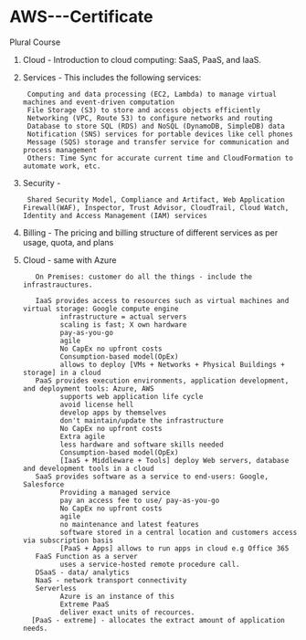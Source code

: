 # AWS---Certificate
Plural Course

1. Cloud - Introduction to cloud computing: SaaS, PaaS, and IaaS.

2. Services - This includes the following services:

        Computing and data processing (EC2, Lambda) to manage virtual machines and event-driven computation
        File Storage (S3) to store and access objects efficiently
        Networking (VPC, Route 53) to configure networks and routing
        Database to store SQL (RDS) and NoSQL (DynamoDB, SimpleDB) data
        Notification (SNS) services for portable devices like cell phones
        Message (SQS) storage and transfer service for communication and process management
        Others: Time Sync for accurate current time and CloudFormation to automate work, etc.
3. Security - 

        Shared Security Model, Compliance and Artifact, Web Application Firewall(WAF), Inspector, Trust Advisor, CloudTrail, Cloud Watch, Identity and Access Management (IAM) services
        
4. Billing - The pricing and billing structure of different services as per usage, quota, and plans



1. Cloud - same with Azure

          On Premises: customer do all the things - include the infrastrauctures.
  
          IaaS provides access to resources such as virtual machines and virtual storage: Google compute engine
                infrastructure = actual servers
                scaling is fast; X own hardware
                pay-as-you-go
                agile
                No CapEx no upfront costs
                Consumption-based model(OpEx)
                allows to deploy [VMs + Networks + Physical Buildings + storage] in a cloud
          PaaS provides execution environments, application development, and deployment tools: Azure, AWS
                supports web application life cycle
                avoid license hell
                develop apps by themselves
                don't maintain/update the infrastructure
                No CapEx no upfront costs
                Extra agile
                less hardware and software skills needed
                Consumption-based model(OpEx)
                [IaaS + Middleware + Tools] deploy Web servers, database and development tools in a cloud
          SaaS provides software as a service to end-users: Google, Salesforce
                Providing a managed service
                pay an access fee to use/ pay-as-you-go
                No CapEx no upfront costs
                agile
                no maintenance and latest features
                software stored in a central location and customers access via subscription basis
                [PaaS + Apps] allows to run apps in cloud e.g Office 365
          FaaS Function as a server
                uses a service-hosted remote procedure call.
          DSaaS - data/ analytics
          NaaS - network transport connectivity
          Serverless 
                Azure is an instance of this
                Extreme PaaS
                deliver exact units of recources.
         [PaaS - extreme] - allocates the extract amount of application needs.



